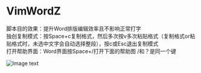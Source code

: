 # VimWordZ

<div>脚本目的效果：提升Word排版编辑效率且不影响正常打字</div>
<div>独创复制模式：按Space+c复制格式，然后多次按v多次粘贴格式（复制格式or粘贴格式时，未选中文字会自动选择整段），按c或Esc退出复制模式</div>
<div>打开帮助界面：Word界面按Space+/打开下面的帮助图 /和？是同一个键</div>

![Image text](https://github.com/moonhuahua/VimWordZ/blob/master/Word/Vim-Word.jpg?raw=true)

